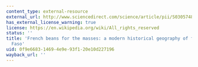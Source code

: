 ```yaml
---
content_type: external-resource
external_url: http://www.sciencedirect.com/science/article/pii/S0305748802904871
has_external_license_warning: true
license: https://en.wikipedia.org/wiki/All_rights_reserved
status: ''
title: 'French beans for the masses: a modern historical geography of food in Burkina
  Faso'
uid: 0f9e6683-1469-4e9e-93f1-20e10d227196
wayback_url: ''
---
```

